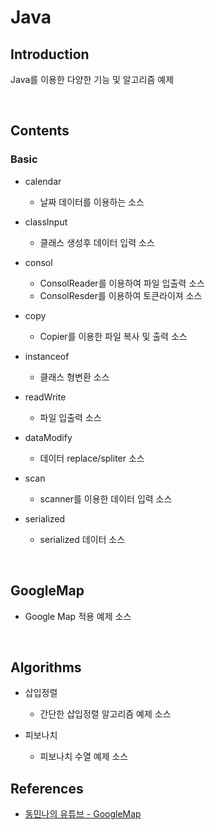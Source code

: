 # Java

## Introduction
Java를 이용한 다양한 기능 및 알고리즘 예제 

<br>

## Contents

### Basic
* calendar
  * 날짜 데이터를 이용하는 소스
  
* classInput
  * 클래스 생성후 데이터 입력 소스

* consol
  * ConsolReader를 이용하여 파일 입출력 소스
  * ConsolResder를 이용하여 토큰라이져 소스

* copy
  * Copier를 이용한 파일 복사 및 출력 소스

* instanceof
  * 클래스 형변환 소스
  
* readWrite
  * 파일 입출력 소스
  
* dataModify
  * 데이터 replace/spliter 소스
  
* scan
  * scanner를 이용한 데이터 입력 소스
  
* serialized
  * serialized 데이터 소스
  


<br>

## GoogleMap
* Google Map 적용 예제 소스

<br>

## Algorithms
* 삽입정렬
  * 간단한 삽입정렬 알고리즘 예제 소스
  
* 피보나치
  * 피보나치 수열 예제 소스
  
## References
* [동민나의 유튜브 - GoogleMap](https://www.youtube.com/watch?v=dLFXs9hRZKQ&t=4s)

